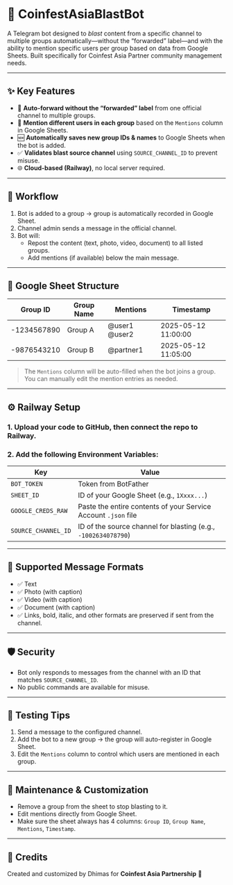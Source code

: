 # 🚀 CoinfestAsiaBlastBot

A Telegram bot designed to *blast* content from a specific channel to multiple groups automatically—without the “forwarded” label—and with the ability to mention specific users per group based on data from Google Sheets. Built specifically for Coinfest Asia Partner community management needs.

---

## ✨ Key Features

- 🔗 **Auto-forward without the “forwarded” label** from one official channel to multiple groups.
- 📣 **Mention different users in each group** based on the `Mentions` column in Google Sheets.
- 🆕 **Automatically saves new group IDs & names** to Google Sheets when the bot is added.
- ✅ **Validates blast source channel** using `SOURCE_CHANNEL_ID` to prevent misuse.
- 🌐 **Cloud-based (Railway)**, no local server required.

---

## 🧠 Workflow

1. Bot is added to a group → group is automatically recorded in Google Sheet.
2. Channel admin sends a message in the official channel.
3. Bot will:
   - Repost the content (text, photo, video, document) to all listed groups.
   - Add mentions (if available) below the main message.

---

## 📁 Google Sheet Structure

| Group ID     | Group Name     | Mentions             | Timestamp             |
|--------------|----------------|----------------------|------------------------|
| -1234567890  | Group A         | @user1 @user2        | 2025-05-12 11:00:00    |
| -9876543210  | Group B         | @partner1            | 2025-05-12 11:05:00    |

> The `Mentions` column will be auto-filled when the bot joins a group. You can manually edit the mention entries as needed.

---

## ⚙️ Railway Setup

### 1. Upload your code to GitHub, then connect the repo to Railway.

### 2. Add the following Environment Variables:

| Key                | Value                                                    |
|--------------------|----------------------------------------------------------|
| `BOT_TOKEN`        | Token from BotFather                                     |
| `SHEET_ID`         | ID of your Google Sheet (e.g., `1Xxxx...`)               |
| `GOOGLE_CREDS_RAW` | Paste the entire contents of your Service Account `.json` file |
| `SOURCE_CHANNEL_ID`| ID of the source channel for blasting (e.g., `-1002634078790`) |

---

## 💬 Supported Message Formats

- ✅ Text  
- ✅ Photo (with caption)  
- ✅ Video (with caption)  
- ✅ Document (with caption)  
- ✅ Links, bold, italic, and other formats are preserved if sent from the channel.

---

## 🛡️ Security

- Bot only responds to messages from the channel with an ID that matches `SOURCE_CHANNEL_ID`.
- No public commands are available for misuse.

---

## 🧪 Testing Tips

1. Send a message to the configured channel.
2. Add the bot to a new group → the group will auto-register in Google Sheet.
3. Edit the `Mentions` column to control which users are mentioned in each group.

---

## 🧹 Maintenance & Customization

- Remove a group from the sheet to stop blasting to it.
- Edit mentions directly from Google Sheet.
- Make sure the sheet always has 4 columns: `Group ID`, `Group Name`, `Mentions`, `Timestamp`.

---

## 🙌 Credits

Created and customized by Dhimas for **Coinfest Asia Partnership** 🚀
